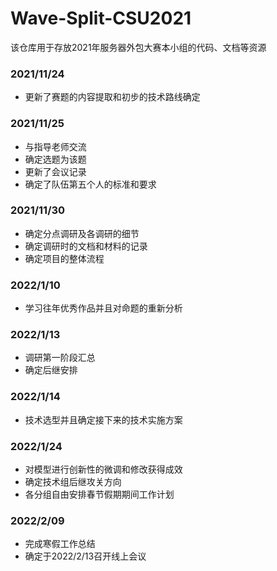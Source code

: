 # Wave-Split-CSU2021
该仓库用于存放2021年服务器外包大赛本小组的代码、文档等资源
### 2021/11/24 
- 更新了赛题的内容提取和初步的技术路线确定
### 2021/11/25 
- 与指导老师交流
- 确定选题为该题
- 更新了会议记录
- 确定了队伍第五个人的标准和要求
### 2021/11/30
- 确定分点调研及各调研的细节
- 确定调研时的文档和材料的记录
- 确定项目的整体流程
### 2022/1/10
- 学习往年优秀作品并且对命题的重新分析
### 2022/1/13
- 调研第一阶段汇总
- 确定后继安排
### 2022/1/14
- 技术选型并且确定接下来的技术实施方案
### 2022/1/24
- 对模型进行创新性的微调和修改获得成效
- 确定技术组后继攻关方向
- 各分组自由安排春节假期期间工作计划
### 2022/2/09
- 完成寒假工作总结
- 确定于2022/2/13召开线上会议



